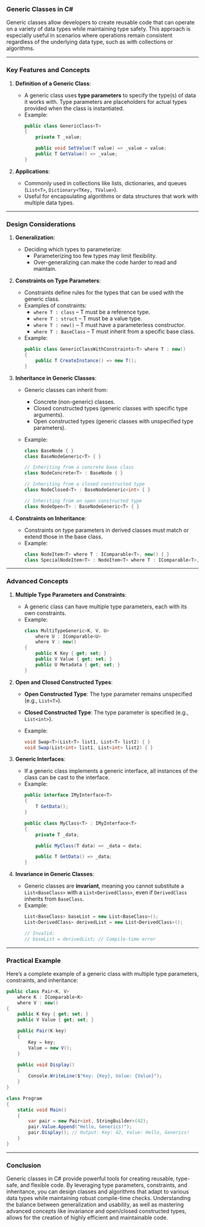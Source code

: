 ### **Generic Classes in C#**

Generic classes allow developers to create reusable code that can operate on a variety of data types while maintaining type safety. This approach is especially useful in scenarios where operations remain consistent regardless of the underlying data type, such as with collections or algorithms.

---

### **Key Features and Concepts**

1. **Definition of a Generic Class**:
   - A generic class uses **type parameters** to specify the type(s) of data it works with. Type parameters are placeholders for actual types provided when the class is instantiated.
   - Example:
     ```csharp
     public class GenericClass<T>
     {
         private T _value;

         public void SetValue(T value) => _value = value;
         public T GetValue() => _value;
     }
     ```

2. **Applications**:
   - Commonly used in collections like lists, dictionaries, and queues (`List<T>`, `Dictionary<TKey, TValue>`).
   - Useful for encapsulating algorithms or data structures that work with multiple data types.

---

### **Design Considerations**

1. **Generalization**:
   - Deciding which types to parameterize:
     - Parameterizing too few types may limit flexibility.
     - Over-generalizing can make the code harder to read and maintain.

2. **Constraints on Type Parameters**:
   - Constraints define rules for the types that can be used with the generic class.
   - Examples of constraints:
     - `where T : class` – T must be a reference type.
     - `where T : struct` – T must be a value type.
     - `where T : new()` – T must have a parameterless constructor.
     - `where T : BaseClass` – T must inherit from a specific base class.
   - Example:
     ```csharp
     public class GenericClassWithConstraints<T> where T : new()
     {
         public T CreateInstance() => new T();
     }
     ```

3. **Inheritance in Generic Classes**:
   - Generic classes can inherit from:
     - Concrete (non-generic) classes.
     - Closed constructed types (generic classes with specific type arguments).
     - Open constructed types (generic classes with unspecified type parameters).

   - Example:
     ```csharp
     class BaseNode { }
     class BaseNodeGeneric<T> { }

     // Inheriting from a concrete base class
     class NodeConcrete<T> : BaseNode { }

     // Inheriting from a closed constructed type
     class NodeClosed<T> : BaseNodeGeneric<int> { }

     // Inheriting from an open constructed type
     class NodeOpen<T> : BaseNodeGeneric<T> { }
     ```

4. **Constraints on Inheritance**:
   - Constraints on type parameters in derived classes must match or extend those in the base class.
   - Example:
     ```csharp
     class NodeItem<T> where T : IComparable<T>, new() { }
     class SpecialNodeItem<T> : NodeItem<T> where T : IComparable<T>, new() { }
     ```

---

### **Advanced Concepts**

1. **Multiple Type Parameters and Constraints**:
   - A generic class can have multiple type parameters, each with its own constraints.
   - Example:
     ```csharp
     class MultiTypeGeneric<K, V, U>
         where U : IComparable<U>
         where V : new()
     {
         public K Key { get; set; }
         public V Value { get; set; }
         public U Metadata { get; set; }
     }
     ```

2. **Open and Closed Constructed Types**:
   - **Open Constructed Type**: The type parameter remains unspecified (e.g., `List<T>`).
   - **Closed Constructed Type**: The type parameter is specified (e.g., `List<int>`).

   - Example:
     ```csharp
     void Swap<T>(List<T> list1, List<T> list2) { }
     void Swap(List<int> list1, List<int> list2) { }
     ```

3. **Generic Interfaces**:
   - If a generic class implements a generic interface, all instances of the class can be cast to the interface.
   - Example:
     ```csharp
     public interface IMyInterface<T>
     {
         T GetData();
     }

     public class MyClass<T> : IMyInterface<T>
     {
         private T _data;

         public MyClass(T data) => _data = data;

         public T GetData() => _data;
     }
     ```

4. **Invariance in Generic Classes**:
   - Generic classes are **invariant**, meaning you cannot substitute a `List<BaseClass>` with a `List<DerivedClass>`, even if `DerivedClass` inherits from `BaseClass`.
   - Example:
     ```csharp
     List<BaseClass> baseList = new List<BaseClass>();
     List<DerivedClass> derivedList = new List<DerivedClass>();

     // Invalid:
     // baseList = derivedList; // Compile-time error
     ```

---

### **Practical Example**

Here’s a complete example of a generic class with multiple type parameters, constraints, and inheritance:

```csharp
public class Pair<K, V>
    where K : IComparable<K>
    where V : new()
{
    public K Key { get; set; }
    public V Value { get; set; }

    public Pair(K key)
    {
        Key = key;
        Value = new V();
    }

    public void Display()
    {
        Console.WriteLine($"Key: {Key}, Value: {Value}");
    }
}

class Program
{
    static void Main()
    {
        var pair = new Pair<int, StringBuilder>(42);
        pair.Value.Append("Hello, Generics!");
        pair.Display(); // Output: Key: 42, Value: Hello, Generics!
    }
}
```

---

### **Conclusion**

Generic classes in C# provide powerful tools for creating reusable, type-safe, and flexible code. By leveraging type parameters, constraints, and inheritance, you can design classes and algorithms that adapt to various data types while maintaining robust compile-time checks. Understanding the balance between generalization and usability, as well as mastering advanced concepts like invariance and open/closed constructed types, allows for the creation of highly efficient and maintainable code.